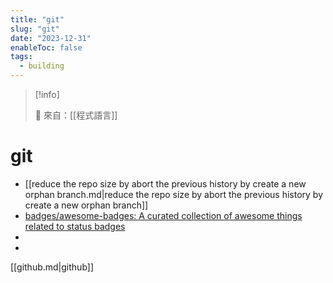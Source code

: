 ```yaml
---
title: "git"
slug: "git"
date: "2023-12-31"
enableToc: false
tags:
  - building
---
```


> [!info]
>
> 🌱 來自：[[程式語言]]

# git

- [[reduce the repo size by abort the previous history by create a new orphan branch.md|reduce the repo size by abort the previous history by create a new orphan branch]]
- [badges/awesome-badges: A curated collection of awesome things related to status badges](https://github.com/badges/awesome-badges)
- 
- 
[[github.md|github]]

